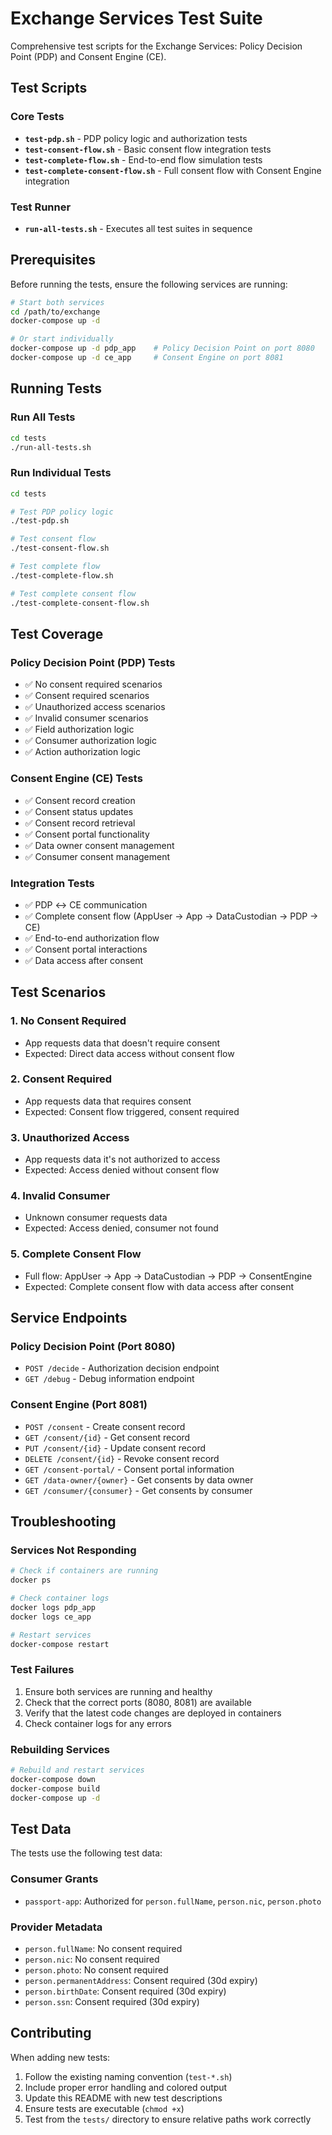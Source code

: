 # Exchange Services Test Suite

Comprehensive test scripts for the Exchange Services: Policy Decision Point (PDP) and Consent Engine (CE).

## Test Scripts

### Core Tests

- **`test-pdp.sh`** - PDP policy logic and authorization tests
- **`test-consent-flow.sh`** - Basic consent flow integration tests
- **`test-complete-flow.sh`** - End-to-end flow simulation tests
- **`test-complete-consent-flow.sh`** - Full consent flow with Consent Engine integration

### Test Runner

- **`run-all-tests.sh`** - Executes all test suites in sequence

## Prerequisites

Before running the tests, ensure the following services are running:

```bash
# Start both services
cd /path/to/exchange
docker-compose up -d

# Or start individually
docker-compose up -d pdp_app    # Policy Decision Point on port 8080
docker-compose up -d ce_app     # Consent Engine on port 8081
```

## Running Tests

### Run All Tests
```bash
cd tests
./run-all-tests.sh
```

### Run Individual Tests
```bash
cd tests

# Test PDP policy logic
./test-pdp.sh

# Test consent flow
./test-consent-flow.sh

# Test complete flow
./test-complete-flow.sh

# Test complete consent flow
./test-complete-consent-flow.sh
```

## Test Coverage

### Policy Decision Point (PDP) Tests
- ✅ No consent required scenarios
- ✅ Consent required scenarios  
- ✅ Unauthorized access scenarios
- ✅ Invalid consumer scenarios
- ✅ Field authorization logic
- ✅ Consumer authorization logic
- ✅ Action authorization logic

### Consent Engine (CE) Tests
- ✅ Consent record creation
- ✅ Consent status updates
- ✅ Consent record retrieval
- ✅ Consent portal functionality
- ✅ Data owner consent management
- ✅ Consumer consent management

### Integration Tests
- ✅ PDP ↔ CE communication
- ✅ Complete consent flow (AppUser → App → DataCustodian → PDP → CE)
- ✅ End-to-end authorization flow
- ✅ Consent portal interactions
- ✅ Data access after consent

## Test Scenarios

### 1. No Consent Required
- App requests data that doesn't require consent
- Expected: Direct data access without consent flow

### 2. Consent Required
- App requests data that requires consent
- Expected: Consent flow triggered, consent required

### 3. Unauthorized Access
- App requests data it's not authorized to access
- Expected: Access denied without consent flow

### 4. Invalid Consumer
- Unknown consumer requests data
- Expected: Access denied, consumer not found

### 5. Complete Consent Flow
- Full flow: AppUser → App → DataCustodian → PDP → ConsentEngine
- Expected: Complete consent flow with data access after consent

## Service Endpoints

### Policy Decision Point (Port 8080)
- `POST /decide` - Authorization decision endpoint
- `GET /debug` - Debug information endpoint

### Consent Engine (Port 8081)
- `POST /consent` - Create consent record
- `GET /consent/{id}` - Get consent record
- `PUT /consent/{id}` - Update consent record
- `DELETE /consent/{id}` - Revoke consent record
- `GET /consent-portal/` - Consent portal information
- `GET /data-owner/{owner}` - Get consents by data owner
- `GET /consumer/{consumer}` - Get consents by consumer

## Troubleshooting

### Services Not Responding
```bash
# Check if containers are running
docker ps

# Check container logs
docker logs pdp_app
docker logs ce_app

# Restart services
docker-compose restart
```

### Test Failures
1. Ensure both services are running and healthy
2. Check that the correct ports (8080, 8081) are available
3. Verify that the latest code changes are deployed in containers
4. Check container logs for any errors

### Rebuilding Services
```bash
# Rebuild and restart services
docker-compose down
docker-compose build
docker-compose up -d
```

## Test Data

The tests use the following test data:

### Consumer Grants
- `passport-app`: Authorized for `person.fullName`, `person.nic`, `person.photo`

### Provider Metadata
- `person.fullName`: No consent required
- `person.nic`: No consent required  
- `person.photo`: No consent required
- `person.permanentAddress`: Consent required (30d expiry)
- `person.birthDate`: Consent required (30d expiry)
- `person.ssn`: Consent required (30d expiry)

## Contributing

When adding new tests:
1. Follow the existing naming convention (`test-*.sh`)
2. Include proper error handling and colored output
3. Update this README with new test descriptions
4. Ensure tests are executable (`chmod +x`)
5. Test from the `tests/` directory to ensure relative paths work correctly
